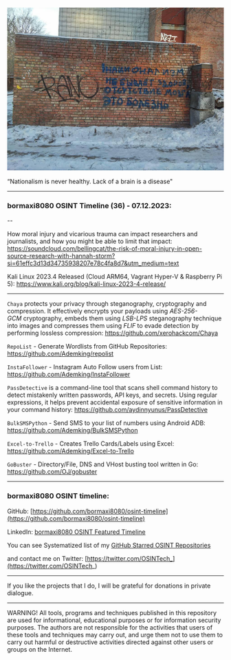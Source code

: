 ![alt text](img/36.jpg)

“Nationalism is never healthy. Lack of a brain is a disease"

----
### bormaxi8080 OSINT Timeline (36) - 07.12.2023:

--

How moral injury and vicarious trauma can impact researchers and journalists, and how you might be able to limit that impact: https://soundcloud.com/bellingcat/the-risk-of-moral-injury-in-open-source-research-with-hannah-storm?si=61effc3d13d34735938207e78c4fa8d7&utm_medium=text

Kali Linux 2023.4 Released (Cloud ARM64, Vagrant Hyper-V & Raspberry Pi 5): https://www.kali.org/blog/kali-linux-2023-4-release/

----

```Chaya``` protects your privacy through steganography, cryptography and compression. It effectively encrypts your payloads using _AES-256-GCM_ cryptography, embeds them using _LSB-LPS_ steganography technique into images and compresses them using _FLIF_ to evade detection by performing lossless compression: https://github.com/xerohackcom/Chaya

```RepoList``` - Generate Wordlists from GitHub Repositories: https://github.com/Ademking/repolist

```InstaFollower``` - Instagram Auto Follow users from List: https://github.com/Ademking/InstaFollower

```PassDetective``` is a command-line tool that scans shell command history to detect mistakenly written passwords, API keys, and secrets. Using regular expressions, it helps prevent accidental exposure of sensitive information in your command history: https://github.com/aydinnyunus/PassDetective

```BulkSMSPython``` - Send SMS to your list of numbers using Android ADB: https://github.com/Ademking/BulkSMSPython

```Excel-to-Trello``` - Creates Trello Cards/Labels using Excel: https://github.com/Ademking/Excel-to-Trello

```GoBuster``` - Directory/File, DNS and VHost busting tool written in Go: https://github.com/OJ/gobuster

----
### bormaxi8080 OSINT timeline:

GitHub: [https://github.com/bormaxi8080/osint-timeline](https://github.com/bormaxi8080/osint-timeline)

LinkedIn: [bormaxi8080 OSINT Featured Timeline](https://www.linkedin.com/in/osintech/details/featured/)

You can see Systematized list of my [GitHub Starred OSINT Repositories](https://github.com/bormaxi8080/osint-repos-list)

and contact me on Twitter: [https://twitter.com/OSINTech_](https://twitter.com/OSINTech_)

----

If you like the projects that I do, I will be grateful for donations in private dialogue.

----

WARNING! All tools, programs and techniques published in this repository are used for informational, educational purposes or for information security purposes. The authors are not responsible for the activities that users of these tools and techniques may carry out, and urge them not to use them to carry out harmful or destructive activities directed against other users or groups on the Internet.